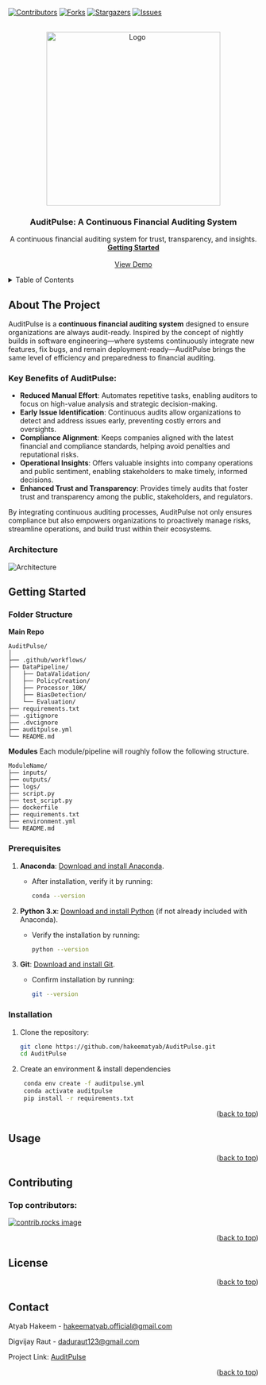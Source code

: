 <a id="readme-top"></a>

[![Contributors][contributors-shield]][contributors-url]
[![Forks][forks-shield]][forks-url]
[![Stargazers][stars-shield]][stars-url]
[![Issues][issues-shield]][issues-url]
<!--
[![Unlicense License][license-shield]][license-url]
[![LinkedIn][linkedin-shield]][linkedin-url]
-->


<!-- PROJECT LOGO -->
<br />
<div align="center">
  <a href="[https://github.com/othneildrew/Best-README-Template](https://github.com/hakeematyab/AuditPulse)">
    <img src="https://github.com/user-attachments/assets/2c87bcb6-7cd3-4290-8a69-ad333deb60f9" alt="Logo" width="350" height="350">
  </a>

  <h3 align="center">AuditPulse: A Continuous Financial Auditing System</h3>

  <p align="center">
    A continuous financial auditing system for trust, transparency, and insights.
    <br />
    <a href="#getting-started"><strong>Getting Started</strong></a>
    <br />
    <br />
    <a href="">View Demo</a>
<!--     &middot; -->
<!--     <a href="https://github.com/othneildrew/Best-README-Template/issues/new?labels=bug&template=bug-report---.md">Report Bug</a>
    &middot;
    <a href="https://github.com/othneildrew/Best-README-Template/issues/new?labels=enhancement&template=feature-request---.md">Request Feature</a> -->
  </p>
</div>

<!-- TABLE OF CONTENTS -->
<details>
  <summary>Table of Contents</summary>
  <ol>
    <li>
      <a href="#about-the-project">About The Project</a>
    </li>
    <li>
      <a href="#getting-started">Getting Started</a>
      <ul>
        <li><a href="#folder-structure">Folder Structure</a></li>
        <li><a href="#prerequisites">Prerequisites</a></li>
        <li><a href="#installation">Installation</a></li>
      </ul>
    </li>
    <li><a href="#usage">Usage</a></li>
    <li><a href="#contributing">Contributing</a></li>
    <li><a href="#license">License</a></li>
    <li><a href="#contact">Contact</a></li>
  </ol>
</details>

<!-- ABOUT THE PROJECT -->
## About The Project

AuditPulse is a **continuous financial auditing system** designed to ensure organizations are always audit-ready. Inspired by the concept of nightly builds in software engineering—where systems continuously integrate new features, fix bugs, and remain deployment-ready—AuditPulse brings the same level of efficiency and preparedness to financial auditing.

### Key Benefits of AuditPulse:
- **Reduced Manual Effort**: Automates repetitive tasks, enabling auditors to focus on high-value analysis and strategic decision-making.
- **Early Issue Identification**: Continuous audits allow organizations to detect and address issues early, preventing costly errors and oversights.
- **Compliance Alignment**: Keeps companies aligned with the latest financial and compliance standards, helping avoid penalties and reputational risks.
- **Operational Insights**: Offers valuable insights into company operations and public sentiment, enabling stakeholders to make timely, informed decisions.
- **Enhanced Trust and Transparency**: Provides timely audits that foster trust and transparency among the public, stakeholders, and regulators.

By integrating continuous auditing processes, AuditPulse not only ensures compliance but also empowers organizations to proactively manage risks, streamline operations, and build trust within their ecosystems.

<!--![auditpulse_overview](https://github.com/user-attachments/assets/70fc2aa0-b1c9-4302-b6af-d19691d30bc7) -->

### Architecture
![Architecture](https://github.com/user-attachments/assets/d3e2cf0f-ce49-4729-8c70-4d2242b7c86f)

<!-- GETTING STARTED -->
## Getting Started

### Folder Structure

**Main Repo**
```
AuditPulse/
│
├── .github/workflows/
├── DataPipeline/
│   ├── DataValidation/
│   ├── PolicyCreation/
│   ├── Processor_10K/
│   ├── BiasDetection/
│   └── Evaluation/
├── requirements.txt
├── .gitignore
├── .dvcignore
├── auditpulse.yml
└── README.md

```

**Modules**
Each module/pipeline will roughly follow the following structure.

```
ModuleName/
├── inputs/
├── outputs/
├── logs/
├── script.py
├── test_script.py
├── dockerfile
├── requirements.txt
├── environment.yml
└── README.md

```

### Prerequisites

1. **Anaconda**: [Download and install Anaconda](https://www.anaconda.com/download).  
   - After installation, verify it by running:
     ```bash
     conda --version
     ```

2. **Python 3.x**: [Download and install Python](https://www.python.org/downloads/) (if not already included with Anaconda).  
   - Verify the installation by running:
     ```bash
     python --version
     ```

3. **Git**: [Download and install Git](https://git-scm.com/downloads).  
   - Confirm installation by running:
     ```bash
     git --version
     ```

### Installation

1. Clone the repository:
   ```sh
   git clone https://github.com/hakeematyab/AuditPulse.git
   cd AuditPulse
   ```
2. Create an environment & install dependencies
   ```sh
    conda env create -f auditpulse.yml
    conda activate auditpulse
    pip install -r requirements.txt
   ```

<p align="right">(<a href="#readme-top">back to top</a>)</p>



<!-- USAGE EXAMPLES -->
## Usage

<p align="right">(<a href="#readme-top">back to top</a>)</p>

<!-- CONTRIBUTING -->
## Contributing

### Top contributors:

<a href="https://github.com/hakeematyab/AuditPulse/graphs/contributors">
  <img src="https://contrib.rocks/image?repo=hakeematyab/AuditPulse" alt="contrib.rocks image" />
</a>

<p align="right">(<a href="#readme-top">back to top</a>)</p>



<!-- LICENSE -->
## License

<!--
Distributed under the Unlicense License. See `LICENSE.txt` for more information.
-->
<p align="right">(<a href="#readme-top">back to top</a>)</p>



<!-- CONTACT -->
## Contact

Atyab Hakeem - hakeematyab.official@gmail.com

Digvijay Raut - daduraut123@gmail.com

Project Link: [AuditPulse](https://github.com/hakeematyab/AuditPulse/)

<p align="right">(<a href="#readme-top">back to top</a>)</p>



<!-- ACKNOWLEDGMENTS -->
<!-- 
## Acknowledgments

* [Choose an Open Source License](https://choosealicense.com)
* [GitHub Emoji Cheat Sheet](https://www.webpagefx.com/tools/emoji-cheat-sheet)
* [Malven's Flexbox Cheatsheet](https://flexbox.malven.co/)
* [Malven's Grid Cheatsheet](https://grid.malven.co/)
* [Img Shields](https://shields.io)
* [GitHub Pages](https://pages.github.com)
* [Font Awesome](https://fontawesome.com)
* [React Icons](https://react-icons.github.io/react-icons/search)

<p align="right">(<a href="#readme-top">back to top</a>)</p>
-->




<!-- MARKDOWN LINKS & IMAGES -->
<!-- https://www.markdownguide.org/basic-syntax/#reference-style-links -->
[contributors-shield]: https://img.shields.io/github/contributors/hakeematyab/AuditPulse.svg?style=for-the-badge
[contributors-url]: https://github.com/hakeematyab/AuditPulse/graphs/contributors
[forks-shield]: https://img.shields.io/github/forks/hakeematyab/AuditPulse.svg?style=for-the-badge
[forks-url]: https://github.com/hakeematyab/AuditPulse/network/members
[stars-shield]: https://img.shields.io/github/stars/hakeematyab/AuditPulse.svg?style=for-the-badge
[stars-url]: https://github.com/hakeematyab/AuditPulse/stargazers
[issues-shield]: https://img.shields.io/github/issues/hakeematyab/AuditPulse.svg?style=for-the-badge
[issues-url]: https://github.com/hakeematyab/AuditPulse/issues
[license-shield]: https://img.shields.io/github/license/hakeematyab/AuditPulse.svg?style=for-the-badge
[license-url]: https://github.com/othneildrew/Best-README-Template/blob/master/LICENSE.txt
[linkedin-shield]: https://img.shields.io/badge/-LinkedIn-black.svg?style=for-the-badge&logo=linkedin&colorB=555
[linkedin-url]: https://linkedin.com/in/othneildrew
[product-screenshot]: images/screenshot.png
[Next.js]: https://img.shields.io/badge/next.js-000000?style=for-the-badge&logo=nextdotjs&logoColor=white
[Next-url]: https://nextjs.org/
[React.js]: https://img.shields.io/badge/React-20232A?style=for-the-badge&logo=react&logoColor=61DAFB
[React-url]: https://reactjs.org/
[Vue.js]: https://img.shields.io/badge/Vue.js-35495E?style=for-the-badge&logo=vuedotjs&logoColor=4FC08D
[Vue-url]: https://vuejs.org/
[Angular.io]: https://img.shields.io/badge/Angular-DD0031?style=for-the-badge&logo=angular&logoColor=white
[Angular-url]: https://angular.io/
[Svelte.dev]: https://img.shields.io/badge/Svelte-4A4A55?style=for-the-badge&logo=svelte&logoColor=FF3E00
[Svelte-url]: https://svelte.dev/
[Laravel.com]: https://img.shields.io/badge/Laravel-FF2D20?style=for-the-badge&logo=laravel&logoColor=white
[Laravel-url]: https://laravel.com
[Bootstrap.com]: https://img.shields.io/badge/Bootstrap-563D7C?style=for-the-badge&logo=bootstrap&logoColor=white
[Bootstrap-url]: https://getbootstrap.com
[JQuery.com]: https://img.shields.io/badge/jQuery-0769AD?style=for-the-badge&logo=jquery&logoColor=white
[JQuery-url]: https://jquery.com 

